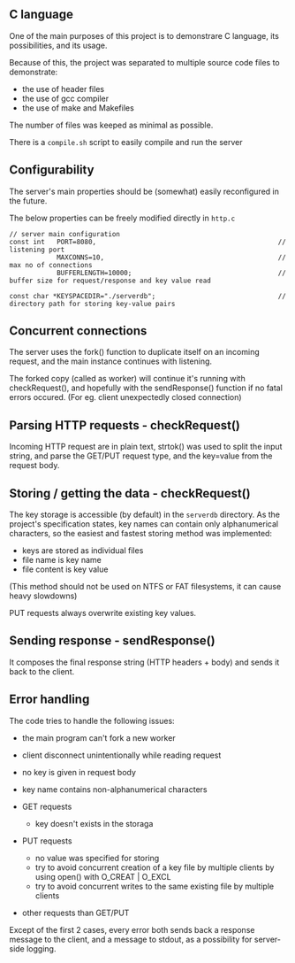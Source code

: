 ## C language

One of the main purposes of this project is to demonstrare C language, its possibilities, and its usage.

Because of this, the project was separated to multiple source code files to demonstrate:
- the use of header files
- the use of gcc compiler
- the use of make and Makefiles

The number of files was keeped as minimal as possible.

There is a `compile.sh` script to easily compile and run the server

## Configurability

The server's main properties should be (somewhat) easily reconfigured in the future.

The below properties can be freely modified directly in `http.c`
 
```
// server main configuration 
const int   PORT=8080,                                              // listening port
            MAXCONNS=10,                                            // max no of connections
            BUFFERLENGTH=10000;                                     // buffer size for request/response and key value read

const char *KEYSPACEDIR="./serverdb";                               // directory path for storing key-value pairs
```

## Concurrent connections

The server uses the fork() function to duplicate itself on an incoming request, and the main instance continues with listening.

The forked copy (called as worker) will continue it's running with checkRequest(), and hopefully with the sendResponse() function if no fatal errors occured. (For eg. client unexpectedly closed connection)

## Parsing HTTP requests - checkRequest()

Incoming HTTP request are in plain text, strtok() was used to split the input string, and parse the GET/PUT request type, and the key=value from the request body.

## Storing / getting the data - checkRequest()

The key storage is accessible (by default) in the `serverdb` directory.
As the project's specification states, key names can contain only alphanumerical characters, so the easiest and fastest storing method was implemented: 

- keys are stored as individual files
- file name is key name
- file content is key value

(This method should not be used on NTFS or FAT filesystems, it can cause heavy slowdowns)

PUT requests always overwrite existing key values.

## Sending response - sendResponse()

It composes the final response string (HTTP headers + body) and sends it back to the client.

## Error handling

The code tries to handle the following issues:

- the main program can't fork a new worker
- client disconnect unintentionally while reading request
- no key is given in request body
- key name contains non-alphanumerical characters
- GET requests

    - key doesn't exists in the storaga
- PUT requests

    - no value was specified for storing 
    - try to avoid concurrent creation of a key file by multiple clients by using open() with O_CREAT | O_EXCL
    - try to avoid concurrent writes to the same existing file by multiple clients

- other requests than GET/PUT

Except of the first 2 cases, every error both sends back a response message to the client, and a message to stdout, as a possibility for server-side logging.





